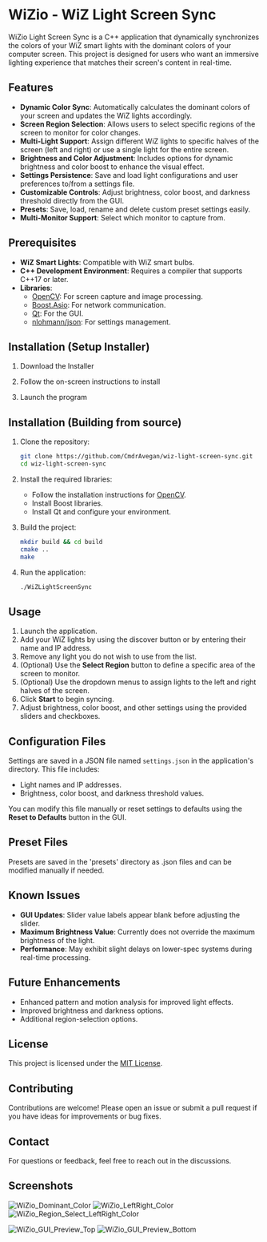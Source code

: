 # WiZio - WiZ Light Screen Sync

WiZio Light Screen Sync is a C++ application that dynamically synchronizes the colors of your WiZ smart lights with the dominant colors of your computer screen. This project is designed for users who want an immersive lighting experience that matches their screen's content in real-time.

## Features

- **Dynamic Color Sync**: Automatically calculates the dominant colors of your screen and updates the WiZ lights accordingly.
- **Screen Region Selection**: Allows users to select specific regions of the screen to monitor for color changes.
- **Multi-Light Support**: Assign different WiZ lights to specific halves of the screen (left and right) or use a single light for the entire screen.
- **Brightness and Color Adjustment**: Includes options for dynamic brightness and color boost to enhance the visual effect.
- **Settings Persistence**: Save and load light configurations and user preferences to/from a settings file.
- **Customizable Controls**: Adjust brightness, color boost, and darkness threshold directly from the GUI.
- **Presets**: Save, load, rename and delete custom preset settings easily.
- **Multi-Monitor Support**: Select which monitor to capture from.
## Prerequisites

- **WiZ Smart Lights**: Compatible with WiZ smart bulbs.
- **C++ Development Environment**: Requires a compiler that supports C++17 or later.
- **Libraries**:
  - [OpenCV](https://opencv.org/): For screen capture and image processing.
  - [Boost.Asio](https://www.boost.org/doc/libs/release/libs/asio/): For network communication.
  - [Qt](https://www.qt.io/): For the GUI.
  - [nlohmann/json](https://github.com/nlohmann/json): For settings management.

## Installation (Setup Installer)

1. Download the Installer

2. Follow the on-screen instructions to install

3. Launch the program 

## Installation (Building from source)

1. Clone the repository:
    ```bash
    git clone https://github.com/CmdrAvegan/wiz-light-screen-sync.git
    cd wiz-light-screen-sync
    ```

2. Install the required libraries:
    - Follow the installation instructions for [OpenCV](https://docs.opencv.org/).
    - Install Boost libraries.
    - Install Qt and configure your environment.

3. Build the project:
    ```bash
    mkdir build && cd build
    cmake ..
    make
    ```

4. Run the application:
    ```bash
    ./WiZLightScreenSync
    ```

## Usage

1. Launch the application.
2. Add your WiZ lights by using the discover button or by entering their name and IP address.
3. Remove any light you do not wish to use from the list.
4. (Optional) Use the **Select Region** button to define a specific area of the screen to monitor.
5. (Optional) Use the dropdown menus to assign lights to the left and right halves of the screen.
6. Click **Start** to begin syncing.
7. Adjust brightness, color boost, and other settings using the provided sliders and checkboxes.

## Configuration Files

Settings are saved in a JSON file named `settings.json` in the application's directory. This file includes:
- Light names and IP addresses.
- Brightness, color boost, and darkness threshold values.

You can modify this file manually or reset settings to defaults using the **Reset to Defaults** button in the GUI.

## Preset Files

Presets are saved in the 'presets' directory as .json files and can be modified manually if needed.

## Known Issues

- **GUI Updates**: Slider value labels appear blank before adjusting the slider.
- **Maximum Brightness Value**: Currently does not override the maximum brightness of the light.
- **Performance**: May exhibit slight delays on lower-spec systems during real-time processing.

## Future Enhancements

- Enhanced pattern and motion analysis for improved light effects.
- Improved brightness and darkness options.
- Additional region-selection options.

## License

This project is licensed under the [MIT License](LICENSE).

## Contributing

Contributions are welcome! Please open an issue or submit a pull request if you have ideas for improvements or bug fixes.

## Contact

For questions or feedback, feel free to reach out in the discussions.


## Screenshots

![WiZio_Dominant_Color](https://github.com/user-attachments/assets/b35a1f6a-558f-4c95-8f1c-77b82b8390b2)
![WiZio_LeftRight_Color](https://github.com/user-attachments/assets/cbee9d3f-a41d-4e48-bfd0-cafaf8c05711)
![WiZio_Region_Select_LeftRight_Color](https://github.com/user-attachments/assets/4db7d7b1-0062-4743-9487-ca6b81fb176c)

![WiZio_GUI_Preview_Top](https://github.com/user-attachments/assets/9ee294e0-8d04-4a91-b6f5-a03f07d27075)
![WiZio_GUI_Preview_Bottom](https://github.com/user-attachments/assets/4755bc56-6c8b-4636-88ac-7df1fae976f7)
